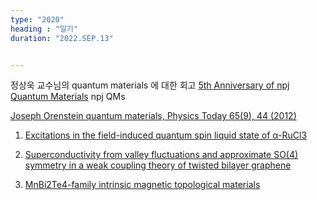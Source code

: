 ```yaml
---
type: "2020"
heading : "일기"
duration: "2022.SEP.13"


---
```

 

정상욱 교수님의 quantum materials 에 대한 회고 [5th Anniversary of npj Quantum Materials](https://www.nature.com/articles/s41535-021-00366-x)
npj QMs

[Joseph Orenstein quantum materials, Physics Today 65(9), 44 (2012)](https://www.as.up.krakow.pl/barp/Seminarium/PT.3.1717.pdf)

1. [Excitations in the field-induced quantum spin liquid state of α-RuCl3](https://www.nature.com/articles/s41535-018-0079-2)

2. [Superconductivity from valley fluctuations and approximate SO(4) symmetry in a weak coupling theory of twisted bilayer graphene](https://www.nature.com/articles/s41535-019-0153-4)

3. [MnBi2Te4-family intrinsic magnetic topological materials](https://www.nature.com/articles/s41535-020-00291-5)
